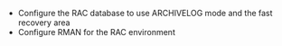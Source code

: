 
* Configure the RAC database to use ARCHIVELOG mode and the fast recovery area
* Configure RMAN for the RAC environment